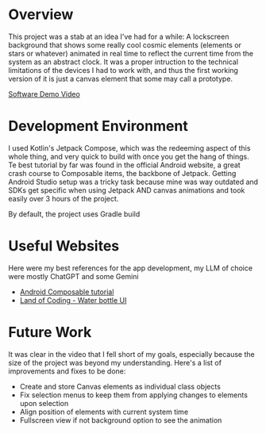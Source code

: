 # Overview

This project was a stab at an idea I've had for a while: A lockscreen background that shows some really cool cosmic elements (elements or stars or whatever) 
animated in real time to reflect the current time from the system as an abstract clock. It was a proper intruction to the technical limitations of the devices I had to work with,
and thus the first working version of it is just a canvas element that some may call a prototype.

[Software Demo Video](https://youtu.be/FAMk8KPp3DQ)

# Development Environment

I used Kotlin's Jetpack Compose, which was the redeeming aspect of this whole thing, and very quick to build with once you get the hang of things. Te best tutorial by far was found in the
official Android website, a great crash course to Composable items, the backbone of Jetpack. Getting Android Studio setup was a tricky task because mine was way outdated and SDKs get specific
when using Jetpack AND canvas animations and took easily over 3 hours of the project.

By default, the project uses Gradle build

# Useful Websites

Here were my best references for the app development, my LLM of choice were mostly ChatGPT and some Gemini

- [Android Composable tutorial](https://developer.android.com/develop/ui/compose/tutorial)
- [Land of Coding - Water bottle UI](https://www.youtube.com/watch?v=vmT0SScA2lA)

# Future Work

It was clear in the video that I fell short of my goals, especially because the size of the project was beyond my understanding. Here's a list of improvements and fixes to be done:

- Create and store Canvas elements as individual class objects
- Fix selection menus to keep them from applying changes to elements upon selection
- Align position of elements with current system time
- Fullscreen view if not background option to see the animation
